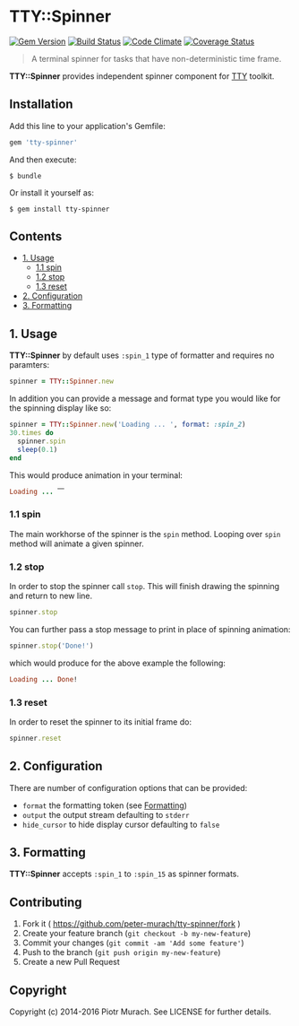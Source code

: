 # TTY::Spinner
[![Gem Version](https://badge.fury.io/rb/tty-spinner.png)][gem]
[![Build Status](https://secure.travis-ci.org/peter-murach/tty-spinner.png?branch=master)][travis]
[![Code Climate](https://codeclimate.com/github/peter-murach/tty-spinner.png)][codeclimate]
[![Coverage Status](https://coveralls.io/repos/peter-murach/tty-spinner/badge.png)][coverage]

[gem]: http://badge.fury.io/rb/tty-spinner
[travis]: http://travis-ci.org/peter-murach/tty-spinner
[codeclimate]: https://codeclimate.com/github/peter-murach/tty-spinner
[coverage]: https://coveralls.io/r/peter-murach/tty-spinner

> A terminal spinner for tasks that have non-deterministic time frame.

**TTY::Spinner** provides independent spinner component for [TTY](https://github.com/peter-murach/tty) toolkit.

## Installation

Add this line to your application's Gemfile:

```ruby
gem 'tty-spinner'
```

And then execute:

    $ bundle

Or install it yourself as:

    $ gem install tty-spinner

## Contents

* [1. Usage](#1-usage)
  * [1.1 spin](#11-spin)
  * [1.2 stop](#12-stop)
  * [1.3 reset](#13-reset)
* [2. Configuration](#2-configuration)
* [3. Formatting](#3-formatting)

## 1. Usage

**TTY::Spinner** by default uses `:spin_1` type of formatter and requires no paramters:

```ruby
spinner = TTY::Spinner.new
```

In addition you can provide a message and format type you would like for the spinning display like so:

```ruby
spinner = TTY::Spinner.new('Loading ... ', format: :spin_2)
30.times do
  spinner.spin
  sleep(0.1)
end
```

This would produce animation in your terminal:

```ruby
Loading ... ⎺
```

### 1.1 spin

The main workhorse of the spinner is the `spin` method. Looping over `spin` method will animate a given spinner.

### 1.2 stop

In order to stop the spinner call `stop`. This will finish drawing the spinning and return to new line.

```ruby
spinner.stop
```

You can further pass a stop message to print in place of spinning animation:

```ruby
spinner.stop('Done!')
```

which would produce for the above example the following:

```ruby
Loading ... Done!
```

### 1.3 reset

In order to reset the spinner to its initial frame do:

```ruby
spinner.reset
```

## 2. Configuration

There are number of configuration options that can be provided:

* `format` the formatting token (see [Formatting](#3-formatting))
* `output` the output stream defaulting to `stderr`
* `hide_cursor` to hide display cursor defaulting to `false`

## 3. Formatting

**TTY::Spinner** accepts `:spin_1` to `:spin_15` as spinner formats.

## Contributing

1. Fork it ( https://github.com/peter-murach/tty-spinner/fork )
2. Create your feature branch (`git checkout -b my-new-feature`)
3. Commit your changes (`git commit -am 'Add some feature'`)
4. Push to the branch (`git push origin my-new-feature`)
5. Create a new Pull Request

## Copyright

Copyright (c) 2014-2016 Piotr Murach. See LICENSE for further details.
